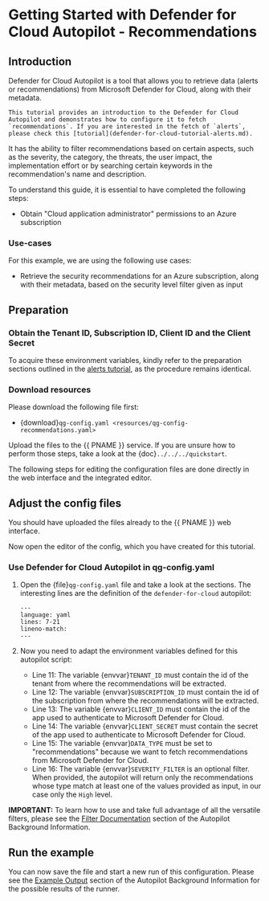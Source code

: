 <!--
SPDX-FileCopyrightText: 2024 grow platform GmbH

SPDX-License-Identifier: MIT
-->

# Getting Started with Defender for Cloud Autopilot - Recommendations

## Introduction

Defender for Cloud Autopilot is a tool that allows you to retrieve data (alerts or recommendations) from Microsoft Defender for Cloud, along with their metadata.

```{note}
This tutorial provides an introduction to the Defender for Cloud Autopilot and demonstrates how to configure it to fetch `recommendations`. If you are interested in the fetch of `alerts`, please check this [tutorial](defender-for-cloud-tutorial-alerts.md).
```

It has the ability to filter recommendations based on certain aspects, such as the severity, the category, the threats, the user impact, the implementation effort or by searching certain keywords in the recommendation's name and description.

To understand this guide, it is essential to have completed the following steps:

* Obtain "Cloud application administrator" permissions to an Azure subscription

### Use-cases

For this example, we are using the following use cases:

* Retrieve the security recommendations for an Azure subscription, along with their metadata, based on the security level filter given as input

## Preparation

### Obtain the Tenant ID, Subscription ID, Client ID and the Client Secret

To acquire these environment variables, kindly refer to the preparation sections outlined in the [alerts tutorial](defender-for-cloud-tutorial-alerts.md#preparation), as the procedure remains identical.

### Download resources

Please download the following file first:

* {download}`qg-config.yaml <resources/qg-config-recommendations.yaml>`

Upload the files to the {{ PNAME }} service. If you are unsure how to perform those steps, take a look at the {doc}`../../../quickstart`.

The following steps for editing the configuration files are done directly in the web interface and the integrated editor.

## Adjust the config files

You should have uploaded the files already to the {{ PNAME }} web interface.

Now open the editor of the config, which you have created for this tutorial.

### Use Defender for Cloud Autopilot in qg-config.yaml

1. Open the {file}`qg-config.yaml` file and take a look at the sections.
    The interesting lines are the definition of the `defender-for-cloud` autopilot:

    ```{literalinclude} resources/qg-config-recommendations.yaml
    ---
    language: yaml
    lines: 7-21
    lineno-match:
    ---
    ```

2. Now you need to adapt the environment variables defined for this autopilot script:

    * Line 11: The variable {envvar}`TENANT_ID` must contain the id of the tenant from where the recommendations will be extracted.
    * Line 12: The variable {envvar}`SUBSCRIPTION_ID` must contain the id of the subscription from where the recommendations will be extracted.
    * Line 13: The variable {envvar}`CLIENT_ID` must contain the id of the app used to authenticate to Microsoft Defender for Cloud.
    * Line 14: The variable {envvar}`CLIENT_SECRET` must contain the secret of the app used to authenticate to Microsoft Defender for Cloud.
    * Line 15: The variable {envvar}`DATA_TYPE` must be set to "recommendations" because we want to fetch recommendations from Microsoft Defender for Cloud.
    * Line 16: The variable {envvar}`SEVERITY_FILTER` is an optional filter. When provided, the autopilot will return only the recommendations whose type match at least one of the values provided as input, in our case only the `High` level.

**IMPORTANT:** To learn how to use and take full advantage of all the versatile filters, please see the [Filter Documentation](../reference/defender-for-cloud-reference.md#filter-documentation) section of the Autopilot Background Information.

## Run the example

You can now save the file and start a new run of this configuration.
Please see the [Example Output](../reference/defender-for-cloud-reference.md#example-output) section of the Autopilot Background Information for the possible results of the runner.
